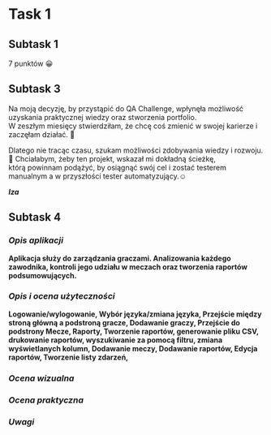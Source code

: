 # Task 1
## Subtask 1
7 punktów 😀
## Subtask 3
Na moją decyzję, by przystąpić do QA Challenge, wpłynęła możliwość uzyskania praktycznej wiedzy oraz stworzenia portfolio.<br>
W zeszłym miesięcy stwierdziłam, że chcę coś zmienić w swojej karierze i zaczęłam działać. 💪

Dlatego nie tracąc czasu, szukam możliwości zdobywania wiedzy i rozwoju.🧐 Chciałabym, żeby ten projekt, wskazał mi dokładną ścieżkę, <br>
którą powinnam podążyć, by osiągnąć swój cel i zostać testerem manualnym a w przyszłości tester automatyzujący.☺

*<b>Iza<b/>*

  ## Subtask 4
  
  ### *Opis aplikacji*
  
Aplikacja służy do zarządzania graczami. Analizowania każdego zawodnika, 
kontroli jego udziału w meczach oraz tworzenia raportów podsumowujących.

  ### *Opis i ocena użyteczności*
Logowanie/wylogowanie,
Wybór języka/zmiana języka,
Przejście między stroną główną a podstroną gracze,
Dodawanie graczy,
Przejście do podstrony Mecze, Raporty,
Tworzenie raportów, generowanie pliku CSV, drukowanie raportów, wyszukiwanie za pomocą filtru, zmiana wyświetlanych kolumn,
Dodawanie meczy,
Dodawanie raportów,
Edycja raportów,
Tworzenie listy zdarzeń,


  ### *Ocena wizualna*
  ### *Ocena praktyczna*
  ### *Uwagi*
